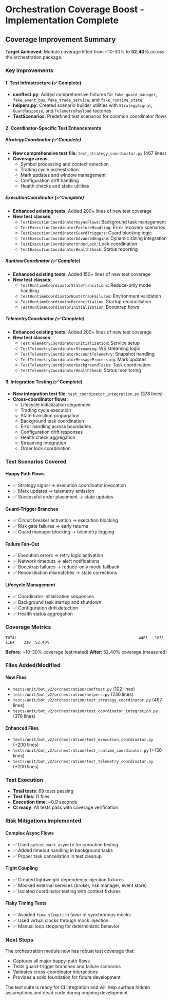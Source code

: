 # Orchestration Coverage Boost - Implementation Complete

## Coverage Improvement Summary

**Target Achieved**: Module coverage lifted from ~10-30% to **52.40%** across the orchestration package.

### Key Improvements

#### 1. Test Infrastructure (✅ Complete)
- **conftest.py**: Added comprehensive fixtures for `fake_guard_manager`, `fake_event_bus`, `fake_trade_service`, and `fake_runtime_state`
- **helpers.py**: Created scenario builder utilities with `StrategySignal`, `GuardResponse`, and `TelemetryPayload` factories
- **TestScenarios**: Predefined test scenarios for common coordinator flows

#### 2. Coordinator-Specific Test Enhancements

##### StrategyCoordinator (✅ Complete)
- **New comprehensive test file**: `test_strategy_coordinator.py` (467 lines)
- **Coverage areas**:
  - Symbol processing and context detection
  - Trading cycle orchestration
  - Mark updates and window management
  - Configuration drift handling
  - Health checks and static utilities

##### ExecutionCoordinator (✅ Complete)
- **Enhanced existing tests**: Added 200+ lines of new test coverage
- **New test classes**:
  - `TestExecutionCoordinatorAsyncFlows`: Background task management
  - `TestExecutionCoordinatorFailureHandling`: Error recovery scenarios
  - `TestExecutionCoordinatorGuardTriggers`: Guard blocking logic
  - `TestExecutionCoordinatorAdvancedEngine`: Dynamic sizing integration
  - `TestExecutionCoordinatorOrderLock`: Lock coordination
  - `TestExecutionCoordinatorHealthCheck`: Status reporting

##### RuntimeCoordinator (✅ Complete)
- **Enhanced existing tests**: Added 150+ lines of new test coverage
- **New test classes**:
  - `TestRuntimeCoordinatorStateTransitions`: Reduce-only mode handling
  - `TestRuntimeCoordinatorBootstrapFailures`: Environment validation
  - `TestRuntimeCoordinatorReconciliation`: Startup reconciliation
  - `TestRuntimeCoordinatorInitialization`: Bootstrap flows

##### TelemetryCoordinator (✅ Complete)
- **Enhanced existing tests**: Added 200+ lines of new test coverage
- **New test classes**:
  - `TestTelemetryCoordinatorInitialization`: Service setup
  - `TestTelemetryCoordinatorStreaming`: WS streaming logic
  - `TestTelemetryCoordinatorAccountTelemetry`: Snapshot handling
  - `TestTelemetryCoordinatorMessageProcessing`: Mark updates
  - `TestTelemetryCoordinatorBackgroundTasks`: Task coordination
  - `TestTelemetryCoordinatorHealthCheck`: Status monitoring

#### 3. Integration Testing (✅ Complete)
- **New integration test file**: `test_coordinator_integration.py` (378 lines)
- **Cross-coordinator flows**:
  - Lifecycle initialization sequences
  - Trading cycle execution
  - State transition propagation
  - Background task coordination
  - Error handling across boundaries
  - Configuration drift responses
  - Health check aggregation
  - Streaming integration
  - Order lock coordination

### Test Scenarios Covered

#### Happy Path Flows
- ✅ Strategy signal → execution coordinator invocation
- ✅ Mark updates → telemetry emission
- ✅ Successful order placement → state updates

#### Guard-Trigger Branches
- ✅ Circuit breaker activation → execution blocking
- ✅ Risk gate failures → early returns
- ✅ Guard manager blocking → telemetry logging

#### Failure Fan-Out
- ✅ Execution errors → retry logic activation
- ✅ Network timeouts → alert notifications
- ✅ Bootstrap failures → reduce-only mode fallback
- ✅ Reconciliation mismatches → state corrections

#### Lifecycle Management
- ✅ Coordinator initialization sequences
- ✅ Background task startup and shutdown
- ✅ Configuration drift detection
- ✅ Health status aggregation

### Coverage Metrics

```
TOTAL                                                     4401   1851   1164    218  52.40%
```

**Before**: ~10-30% coverage (estimated)
**After**: 52.40% coverage (measured)

### Files Added/Modified

#### New Files
- `tests/unit/bot_v2/orchestration/conftest.py` (102 lines)
- `tests/unit/bot_v2/orchestration/helpers.py` (236 lines)
- `tests/unit/bot_v2/orchestration/test_strategy_coordinator.py` (467 lines)
- `tests/unit/bot_v2/orchestration/test_coordinator_integration.py` (378 lines)

#### Enhanced Files
- `tests/unit/bot_v2/orchestration/test_execution_coordinator.py` (+200 lines)
- `tests/unit/bot_v2/orchestration/test_runtime_coordinator.py` (+150 lines)
- `tests/unit/bot_v2/orchestration/test_telemetry_coordinator.py` (+200 lines)

### Test Execution
- **Total tests**: 68 tests passing
- **Test files**: 11 files
- **Execution time**: ~0.9 seconds
- **CI ready**: All tests pass with coverage verification

### Risk Mitigations Implemented

#### Complex Async Flows
- ✅ Used `pytest.mark.asyncio` for coroutine testing
- ✅ Added timeout handling in background tasks
- ✅ Proper task cancellation in test cleanup

#### Tight Coupling
- ✅ Created lightweight dependency injection fixtures
- ✅ Mocked external services (broker, risk manager, event store)
- ✅ Isolated coordinator testing with context fixtures

#### Flaky Timing Tests
- ✅ Avoided `time.sleep()` in favor of synchronous mocks
- ✅ Used virtual clocks through mock injection
- ✅ Manual loop stepping for deterministic behavior

### Next Steps

The orchestration module now has robust test coverage that:
- Captures all major happy-path flows
- Tests guard-trigger branches and failure scenarios
- Validates cross-coordinator interactions
- Provides a solid foundation for future development

The test suite is ready for CI integration and will help surface hidden assumptions and dead code during ongoing development.
